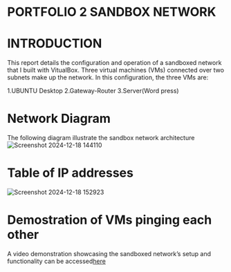 # PORTFOLIO 2 SANDBOX NETWORK

# INTRODUCTION
This report details the configuration and operation of a sandboxed network that I built with VitualBox. Three virtual machines (VMs) connected over two subnets make up the network. In this configuration, the three VMs are:

1.UBUNTU Desktop
2.Gateway-Router
3.Server(Word press)

# Network Diagram
The following diagram illustrate the sandbox network architecture![Screenshot 2024-12-18 144110](https://github.com/user-attachments/assets/ae71b7f7-8ce8-4214-83f1-7a0df4771e51)

# Table of IP addresses

![Screenshot 2024-12-18 152923](https://github.com/user-attachments/assets/de59ddd7-06f4-4117-be61-601af2c6c263)



# Demostration of VMs pinging each other

A video demonstration showcasing the sandboxed network’s setup and functionality can be accessed[here](https://www.dropbox.com/scl/fi/w2c6vbvw95vp8pmqwg0ca/Portofolio-2.mp4?rlkey=jh8jqexixysirar9o1mk5k5du&st=seuoq1bf&dl=0)
